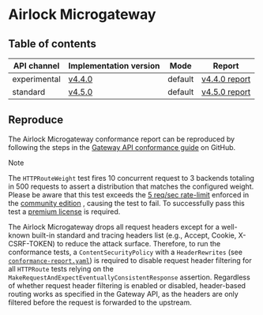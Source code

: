 # Airlock Microgateway

## Table of contents

| API channel  | Implementation version                                               | Mode    | Report                                           |
|--------------|----------------------------------------------------------------------|---------|--------------------------------------------------|
| experimental | [v4.4.0](https://github.com/airlock/microgateway/releases/tag/4.4.0) | default | [v4.4.0 report](./experimental-4.4.0-default-report.yaml) |
| standard     | [v4.5.0](https://github.com/airlock/microgateway/releases/tag/4.5.0) | default | [v4.5.0 report](./standard-4.5.0-default-report.yaml)     |


## Reproduce

The Airlock Microgateway conformance report can be reproduced by following the steps in the [Gateway API conformance guide](https://github.com/airlock/microgateway/tree/main/examples/gateway-api/conformance/conformance.md) on GitHub.

> [!NOTE]
> The `HTTPRouteWeight` test fires 10 concurrent request to 3 backends totaling in 500 requests to assert a distribution that matches the configured weight.
> Please be aware that this test exceeds the [5 req/sec rate-limit](https://docs.airlock.com/microgateway/latest/#data/1675772882054.html) enforced in the <!-- markdown-link-check-disable --> [community edition](https://www.airlock.com/en/secure-access-hub/components/microgateway/community-edition) <!-- markdown-link-check-enable -->, causing the test to fail.
> To successfully pass this test a <!-- markdown-link-check-disable --> [premium license](https://www.airlock.com/en/secure-access-hub/components/microgateway/premium-edition)  <!-- markdown-link-check-enable --> is required.
> 
> The Airlock Microgateway drops all request headers except for a well-known built-in standard and tracing headers list (e.g., Accept, Cookie, X-CSRF-TOKEN) to reduce the attack surface.
> Therefore, to run the conformance tests, a `ContentSecurityPolicy` with a `HeaderRewrites` (see [`conformance-report.yaml`](https://github.com/airlock/microgateway/tree/main/examples/gateway-api/conformance/manifests/conformance-report.yaml)) is required to disable request header filtering for all `HTTPRoute` tests relying on the `MakeRequestAndExpectEventuallyConsistentResponse` assertion.
> Regardless of whether request header filtering is enabled or disabled, header-based routing works as specified in the Gateway API, as the headers are only filtered before the request is forwarded to the upstream.